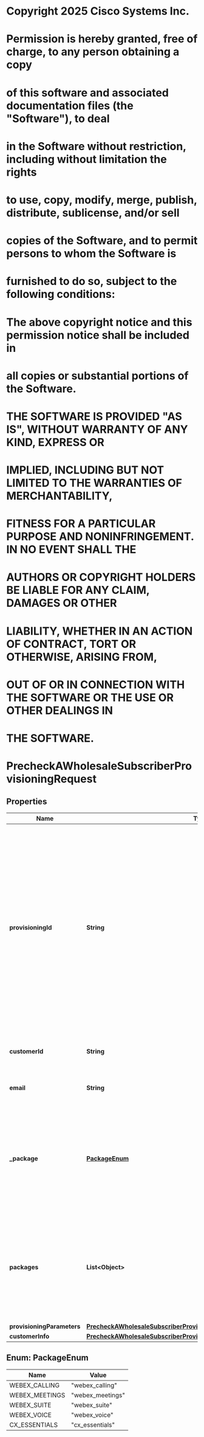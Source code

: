 <!--  Copyright 2025 Cisco Systems Inc.

Permission is hereby granted, free of charge, to any person obtaining a copy
of this software and associated documentation files (the "Software"), to deal
in the Software without restriction, including without limitation the rights
to use, copy, modify, merge, publish, distribute, sublicense, and/or sell
copies of the Software, and to permit persons to whom the Software is
furnished to do so, subject to the following conditions:

The above copyright notice and this permission notice shall be included in
all copies or substantial portions of the Software.

THE SOFTWARE IS PROVIDED "AS IS", WITHOUT WARRANTY OF ANY KIND, EXPRESS OR
IMPLIED, INCLUDING BUT NOT LIMITED TO THE WARRANTIES OF MERCHANTABILITY,
FITNESS FOR A PARTICULAR PURPOSE AND NONINFRINGEMENT. IN NO EVENT SHALL THE
AUTHORS OR COPYRIGHT HOLDERS BE LIABLE FOR ANY CLAIM, DAMAGES OR OTHER
LIABILITY, WHETHER IN AN ACTION OF CONTRACT, TORT OR OTHERWISE, ARISING FROM,
OUT OF OR IN CONNECTION WITH THE SOFTWARE OR THE USE OR OTHER DEALINGS IN
THE SOFTWARE.-->
# Copyright 2025 Cisco Systems Inc.
#
# Permission is hereby granted, free of charge, to any person obtaining a copy
# of this software and associated documentation files (the "Software"), to deal
# in the Software without restriction, including without limitation the rights
# to use, copy, modify, merge, publish, distribute, sublicense, and/or sell
# copies of the Software, and to permit persons to whom the Software is
# furnished to do so, subject to the following conditions:
#
# The above copyright notice and this permission notice shall be included in
# all copies or substantial portions of the Software.
#
# THE SOFTWARE IS PROVIDED "AS IS", WITHOUT WARRANTY OF ANY KIND, EXPRESS OR
# IMPLIED, INCLUDING BUT NOT LIMITED TO THE WARRANTIES OF MERCHANTABILITY,
# FITNESS FOR A PARTICULAR PURPOSE AND NONINFRINGEMENT. IN NO EVENT SHALL THE
# AUTHORS OR COPYRIGHT HOLDERS BE LIABLE FOR ANY CLAIM, DAMAGES OR OTHER
# LIABILITY, WHETHER IN AN ACTION OF CONTRACT, TORT OR OTHERWISE, ARISING FROM,
# OUT OF OR IN CONNECTION WITH THE SOFTWARE OR THE USE OR OTHER DEALINGS IN
# THE SOFTWARE.



# PrecheckAWholesaleSubscriberProvisioningRequest


## Properties

| Name | Type | Description | Notes |
|------------ | ------------- | ------------- | -------------|
|**provisioningId** | **String** | This Provisioning ID defines how this wholesale subscriber is to be provisioned for Cisco Webex Services.  Each Customer template has its unique provisioning ID. This ID is displayed under the chosen customer template on Cisco Webex Control Hub. |  [optional] |
|**customerId** | **String** | ID of the Provisioned Customer for Webex Wholesale. |  [optional] |
|**email** | **String** | The email address of the subscriber. |  |
|**_package** | [**PackageEnum**](#PackageEnum) | The Webex Wholesale package to be assigned to the subscriber. **NOTE:** This parameter will be deprecated soon. Please  use &#x60;packages&#x60; instead. |  [optional] |
|**packages** | **List&lt;Object&gt;** | The complete list of Webex Wholesale packages assigned to the subscriber. Currently accepts only one package in the list. |  [optional] |
|**provisioningParameters** | [**PrecheckAWholesaleSubscriberProvisioningRequestProvisioningParameters**](PrecheckAWholesaleSubscriberProvisioningRequestProvisioningParameters.md) |  |  [optional] |
|**customerInfo** | [**PrecheckAWholesaleSubscriberProvisioningRequestCustomerInfo**](PrecheckAWholesaleSubscriberProvisioningRequestCustomerInfo.md) |  |  [optional] |



## Enum: PackageEnum

| Name | Value |
|---- | -----|
| WEBEX_CALLING | &quot;webex_calling&quot; |
| WEBEX_MEETINGS | &quot;webex_meetings&quot; |
| WEBEX_SUITE | &quot;webex_suite&quot; |
| WEBEX_VOICE | &quot;webex_voice&quot; |
| CX_ESSENTIALS | &quot;cx_essentials&quot; |



